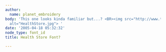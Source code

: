```yaml
---
author:
  name: planet_embroidery
body: 'This one looks kinda familiar but...? <BR><img src="http://www.typophile.com/cgibin/board-post.pl?action=posting_upload_form&what=show&img=69964"
  alt="HealthStore.jpg"> '
date: '2005-04-18 05:32:32'
node_type: font_id
title: Health Store Font?

---
```

